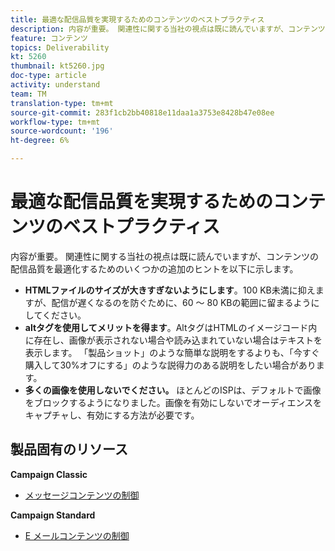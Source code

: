 ```yaml
---
title: 最適な配信品質を実現するためのコンテンツのベストプラクティス
description: 内容が重要。 関連性に関する当社の視点は既に読んでいますが、コンテンツの配信品質を最適化するためのいくつかの追加のヒントを以下に示します。
feature: コンテンツ
topics: Deliverability
kt: 5260
thumbnail: kt5260.jpg
doc-type: article
activity: understand
team: TM
translation-type: tm+mt
source-git-commit: 283f1cb2bb40818e11daa1a3753e8428b47e08ee
workflow-type: tm+mt
source-wordcount: '196'
ht-degree: 6%

---
```



# 最適な配信品質を実現するためのコンテンツのベストプラクティス

内容が重要。 関連性に関する当社の視点は既に読んでいますが、コンテンツの配信品質を最適化するためのいくつかの追加のヒントを以下に示します。

* **HTMLファイルのサイズが大きすぎないようにします**。100 KB未満に抑えますが、配信が遅くなるのを防ぐために、60 ～ 80 KBの範囲に留まるようにしてください。
* **altタグを使用してメリットを得ます**。AltタグはHTMLのイメージコード内に存在し、画像が表示されない場合や読み込まれていない場合はテキストを表示します。 「製品ショット」のような簡単な説明をするよりも、「今すぐ購入して30%オフにする」のような説得力のある説明をしたい場合があります。
* **多くの画像を使用しないでください。** ほとんどのISPは、デフォルトで画像をブロックするようになりました。画像を有効にしないでオーディエンスをキャプチャし、有効にする方法が必要です。

## 製品固有のリソース

**Campaign Classic**

* [メッセージコンテンツの制御 ](https://experienceleague.adobe.com/docs/campaign-classic/using/sending-messages/deliverability-management/control-message-content.html)

**Campaign Standard**

* [E メールコンテンツの制御](https://experienceleague.adobe.com/docs/campaign-standard/using/testing-and-sending/managing-deliverability/control-email-content.html#testing-and-sending)
